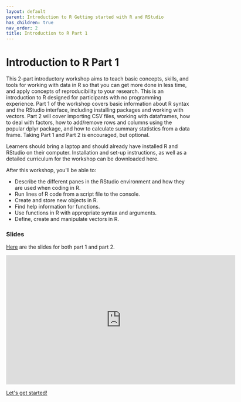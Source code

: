 ```yaml
---
layout: default
parent: Introduction to R Getting started with R and RStudio
has_children: true
nav_order: 2
title: Introduction to R Part 1
---
```


# Introduction to R Part 1 

This 2-part introductory workshop aims to teach basic concepts, skills, and tools for working with data in R so that you can get more done in less time, and apply concepts of reproducibility to your research. This is an introduction to R designed for participants with no programming experience. Part 1 of the workshop covers basic information about R syntax and the RStudio interface, including installing packages and working with vectors. Part 2 will cover importing CSV files, working with dataframes, how to deal with factors, how to add/remove rows and columns using the popular dplyr package, and how to calculate summary statistics from a data frame. Taking Part 1 and Part 2 is encouraged, but optional.

Learners should bring a laptop and should already have installed R and RStudio on their computer. Installation and set-up instructions, as well as a detailed curriculum for the workshop can be downloaded here.

After this workshop, you'll be able to:

* Describe the different panes in the RStudio environment and how they are used when coding in R.
* Run lines of R code from a script file to the console.
* Create and store new objects in R.
* Find help information for functions.
* Use functions in R with appropriate syntax and arguments.
* Define, create and manipulate vectors in R.

### Slides

[Here](https://docs.google.com/presentation/d/1TO7pGCKwtjwFAqGLpxIAb-GBRs0dEnlnJhoAFTRkdaY/edit?usp=sharing) are the slides for both part 1 and part 2.

<iframe src="https://docs.google.com/presentation/d/e/2PACX-1vTtce_WhgJuaF3PX5Zo3YrR7rUS25rpbBIWW0cZjo39Zn5Bk7qmMpOultF2EXTxcrT4JcFqiDtKdNdG/embed?start=false&loop=false&delayms=3000" frameborder="0" width="625" height="352" allowfullscreen="true" mozallowfullscreen="true" webkitallowfullscreen="true"></iframe>

[Let's get started!]()
